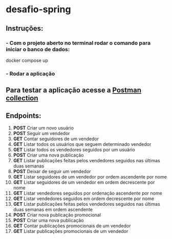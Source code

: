 # desafio-spring
<h2>Instruções:</h2>

<h3>- Com o projeto aberto no terminal rodar o comando para iniciar o banco de dados:</h3>

docker compose up


<h3>- Rodar a aplicação</h3>

<h2>Para testar a aplicação acesse a <a href="https://www.getpostman.com/collections/348962ebf4c6610ed5c0">Postman collection</a></h2>

<h2>Endpoints:</h2>
<ol>
<li><b>POST</b> Criar um novo usuário</li>
<li><b>POST</b> Seguir um vendedor</li>
<li><b>GET</b> Contar seguidores de um vendedor</li>
<li><b>GET</b> Listar todos os usuários que seguem determinado vendedor</li>
<li><b>GET</b> Listar todos os vendedores seguidos por um usuário</li>
<li><b>POST</b> Criar uma nova publicação</li>
<li><b>GET</b> Listar publicações feitas pelos vendedores seguidos nas últimas duas semanas</li>
<li><b>POST</b> Deixar de seguir um vendedor</li>
<li><b>GET</b> Listar seguidores de um vendedor por ordem ascendente por nome</li>
<li><b>GET</b> Listar seguidores de um vendedor em ordem decrescente por nome</li>
<li><b>GET</b> Listar vendedores seguidos por ordenação ascendente por nome</li>
<li><b>GET</b> Listar vendedores seguidos em ordem decrescente por nome</li>
<li><b>GET</b> Listar publicações feitas pelos vendedores seguidos nas últimas duas semanas em ordem ascendente</li>
<li><b>POST</b> Criar nova publicação promocional</li>
<li><b>POST</b> Criar uma nova publicação</li>
<li><b>GET</b> Contar publicações promocionais de um vendedor</li>
<li><b>GET</b> Listar publicações promocionais de um vendedor</li>
</ol>
